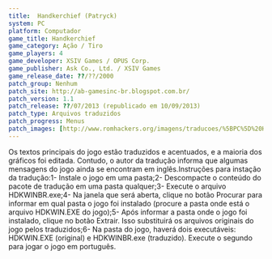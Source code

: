 ```yaml
---
title:  Handkerchief (Patryck)
system: PC
platform: Computador
game_title: Handkerchief
game_category: Ação / Tiro
game_players: 4
game_developer: XSIV Games / OPUS Corp.
game_publisher: Ask Co., Ltd. / XSIV Games
game_release_date: ??/??/2000
patch_group: Nenhum
patch_site: http://ab-gamesinc-br.blogspot.com.br/
patch_version: 1.1
patch_release: ??/07/2013 (republicado em 10/09/2013)
patch_type: Arquivos traduzidos
patch_progress: Menus
patch_images: [http://www.romhackers.org/imagens/traducoes/%5BPC%5D%20Handkerchief%20-%20Patryck%20-%201.jpg,http://www.romhackers.org/imagens/traducoes/%5BPC%5D%20Handkerchief%20-%20Patryck%20-%202.jpg,http://www.romhackers.org/imagens/traducoes/%5BPC%5D%20Handkerchief%20-%20Patryck%20-%203.jpg]
---
```

Os textos principais do jogo estão traduzidos e acentuados, e a maioria dos gráficos foi editada. Contudo, o autor da tradução informa que algumas mensagens do jogo ainda se encontram em inglês.Instruções para instação da tradução:1- Instale o jogo em uma pasta;2- Descompacte o conteúdo do pacote de tradução em uma pasta qualquer;3- Execute o arquivo HDKWINBR.exe;4- Na janela que será aberta, clique no botão Procurar para informar em qual pasta o jogo foi instalado (procure a pasta onde está o arquivo HDKWIN.EXE do jogo);5- Após informar a pasta onde o jogo foi instalado, clique no botão Extrair. Isso substituirá os arquivos originais do jogo pelos traduzidos;6- Na pasta do jogo, haverá dois executáveis: HDKWIN.EXE (original) e HDKWINBR.exe (traduzido). Execute o segundo para jogar o jogo em português.